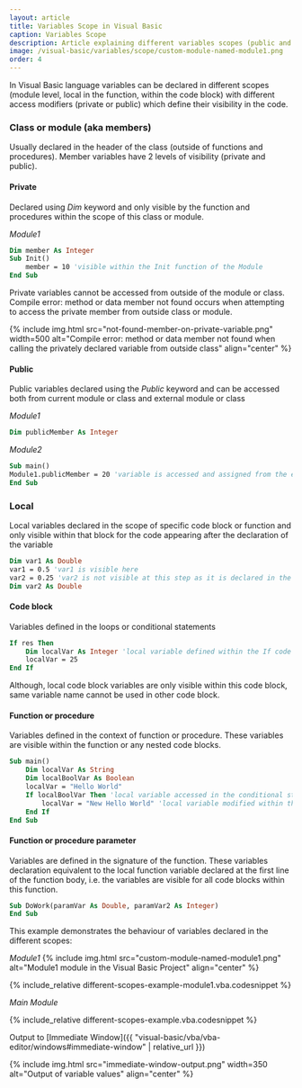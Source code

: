 ```yaml
---
layout: article
title: Variables Scope in Visual Basic
caption: Variables Scope
description: Article explaining different variables scopes (public and private class level, local) in Visual Basic
image: /visual-basic/variables/scope/custom-module-named-module1.png
order: 4
---
```

In Visual Basic language variables can be declared in different scopes (module level, local in the function, within the code block) with different access modifiers (private or public) which define their visibility in the code.

### Class or module (aka members)

Usually declared in the header of the class (outside of functions and procedures). Member variables have 2 levels of visibility (private and public).

#### Private

Declared using *Dim* keyword and only visible by the function and procedures within the scope of this class or module.

*Module1*
~~~vb
Dim member As Integer
Sub Init()
    member = 10 'visible within the Init function of the Module
End Sub
~~~

Private variables cannot be accessed from outside of the module or class. Compile error: method or data member not found occurs when attempting to access the private member from outside class or module.

{% include img.html src="not-found-member-on-private-variable.png" width=500 alt="Compile error: method or data member not found when calling the privately declared variable from outside class" align="center" %}

#### Public

Public variables declared using the *Public* keyword and can be accessed both from current module or class and external module or class

*Module1*
~~~vb
Dim publicMember As Integer
~~~

*Module2*
~~~vb
Sub main()
Module1.publicMember = 20 'variable is accessed and assigned from the external module
End Sub
~~~

### Local

Local variables declared in the scope of specific code block or function and only visible within that block for the code appearing after the declaration of the variable

~~~ vb
Dim var1 As Double
var1 = 0.5 'var1 is visible here
var2 = 0.25 'var2 is not visible at this step as it is declared in the next line
Dim var2 As Double
~~~

#### Code block
Variables defined in the loops or conditional statements

~~~ vb
If res Then
    Dim localVar As Integer 'local variable defined within the If code block
    localVar = 25
End If
~~~

Although, local code block variables are only visible within this code block, same variable name cannot be used in other code block.

#### Function or procedure

Variables defined in the context of function or procedure. These variables are visible within the function or any nested code blocks.

~~~ vb
Sub main()
    Dim localVar As String
    Dim localBoolVar As Boolean
    localVar = "Hello World"
    If localBoolVar Then 'local variable accessed in the conditional statement
        localVar = "New Hello World" 'local variable modified within the body of conditional statement
    End If
End Sub
~~~

#### Function or procedure parameter

Variables are defined in the signature of the function. These variables declaration equivalent to the local function variable declared at the first line of the function body, i.e. the variables are visible for all code blocks within this function.

~~~ vb
Sub DoWork(paramVar As Double, paramVar2 As Integer)
End Sub
~~~

This example demonstrates the behaviour of variables declared in the different scopes:

*Module1*
{% include img.html src="custom-module-named-module1.png" alt="Module1 module in the Visual Basic Project" align="center" %}

{% include_relative different-scopes-example-module1.vba.codesnippet %}

*Main Module*

{% include_relative different-scopes-example.vba.codesnippet %}

Output to [Immediate Window]({{ "visual-basic/vba/vba-editor/windows#immediate-window" | relative_url }})

{% include img.html src="immediate-window-output.png" width=350 alt="Output of variable values" align="center" %}
